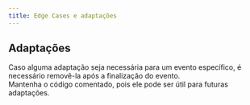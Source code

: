 ```yaml
---
title: Edge Cases e adaptações
---
```


## Adaptações

Caso alguma adaptação seja necessária para um evento específico, é necessário removê-la após a finalização do evento.  
Mantenha o código comentado, pois ele pode ser útil para futuras adaptações.
